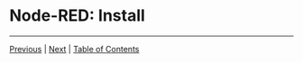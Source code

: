 # Node-RED: Install

***

[Previous](../esphome-led-sensors/sensor-automate.md) | [Next](simple.md) |
[Table of Contents](../README.md#table-of-contents)